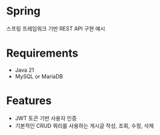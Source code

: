 # Spring

스프링 프레임워크 기반 REST API 구현 예시

# Requirements

- Java 21
- MySQL or MariaDB

# Features

- JWT 토큰 기반 사용자 인증
- 기본적인 CRUD 쿼리를 사용하는 게시글 작성, 조회, 수정, 삭제
